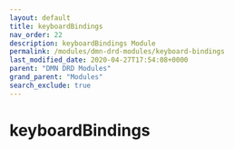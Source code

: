 ```yaml
---
layout: default
title: keyboardBindings
nav_order: 22
description: keyboardBindings Module
permalink: /modules/dmn-drd-modules/keyboard-bindings
last_modified_date: 2020-04-27T17:54:08+0000
parent: "DMN DRD Modules"
grand_parent: "Modules"
search_exclude: true
---
```


# keyboardBindings
